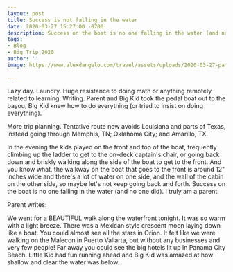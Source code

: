 ```yaml
---
layout: post
title: Success is not falling in the water
date: 2020-03-27 15:27:00 -0700
description: Success on the boat is no one falling in the water (and no one did).
tags:
- Blog
- Big Trip 2020
author: ''
image: https://www.alexdangelo.com/travel/assets/uploads/2020-03-27-pattern-on-panama-city-boat.jpg

---
```

Lazy day. Laundry. Huge resistance to doing math or anything remotely related to learning. Writing. Parent and Big Kid took the pedal boat out to the bayou, Big Kid knew how to do everything (or tried to insist on doing everything). 

More trip planning. Tentative route now avoids Louisiana and parts of Texas, instead going through Memphis, TN; Oklahoma City; and Amarillo, TX.

In the evening the kids played on the front and top of the boat, frequently climbing up the ladder to get to the on-deck captain's chair, or going back down and briskly walking along the side of the boat to get to the front. And you know what, the walkway on the boat that goes to the front is around 12" inches wide and there's a lot of water on one side, and the wall of the cabin on the other side, so maybe let's not keep going back and forth. Success on the boat is no one falling in the water (and no one did). I truly am a parent.

Parent writes:

We went for a BEAUTIFUL walk along the waterfront tonight. It was so warm with a light breeze. There was a Mexican style crescent moon laying down like a boat. You could almost see all the stars in Orion. It felt like we were walking on the Malecon in Puerto Vallarta, but without any businesses and very few people! Far away you could see the big hotels lit up in Panama City Beach. Little Kid had fun running ahead and Big Kid was amazed at how shallow and clear the water was below.
